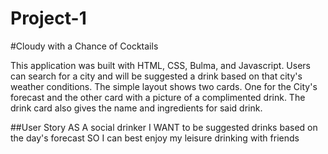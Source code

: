 # Project-1
#Cloudy with a Chance of Cocktails

This application was built with HTML, CSS, Bulma, and Javascript. Users can search for a city and will be suggested a drink based on that city's weather conditions. The simple layout shows two cards. One for the City's forecast and the other card with a picture of a complimented drink. The drink card also gives the name and ingredients for said drink.

##User Story
AS A social drinker
I WANT to be suggested drinks based on the day's forecast
SO I can best enjoy my leisure drinking with friends
